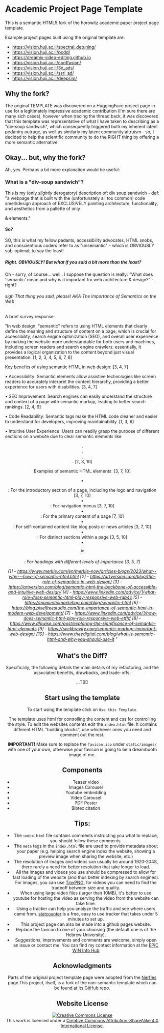# Academic Project Page Template
This is a semantic HTML5 fork of the horowitz academic paper project page template.


Example project pages built using the original template are:
- https://vision.huji.ac.il/spectral_detuning/
- https://vision.huji.ac.il/podd/
- https://dreamix-video-editing.github.io
- https://vision.huji.ac.il/conffusion/
- https://vision.huji.ac.il/3d_ads/
- https://vision.huji.ac.il/ssrl_ad/
- https://vision.huji.ac.il/deepsim/


## Why the fork?
The original TEMPLATE was discovered on a HuggingFace project page in use for a legitimately impressive academic contribution (I'm sure there are many sich cases), however when tracing the thread back, it was discovered that this template was representative of what I have taken to describing as a "div-soup sandwich", which consequently triggered both my inherent latent pedantry outrage, as well as similarly my latent community altruism - so, I decided to help the scientific community to do the RIGHT thing by offering a more semantic alternative.

## Okay... but, why the fork?
Ah, yes. Perhaps a bit more explanation would be useful:

### What is a "div-soup sandwich"?
This is my (only *slightly* derogatory) description of:
div soup sandwich - def: "a webpage that is built with the (unfortunately all too common) code smell/design approach of EXCLUSIVELY painting architecture, functionality, and aesthetics from a pallette of only <div> & <span> elements."

#### So?
SO, this is what my fellow padants, accessibility advocates, HTML snobs, and conscientious coders refer to as "unsemantic" - which is OBVIOUSLY sub-optimal, to say the least!

##### Right. OBVIOUSLY! But what if you said a bit more than the least?
Oh - sorry, of course... well.. I suppose the question is really: "What does 'semantic' mean and why is it important for web architecture & design?" - right?

###### *sigh* That thing you said, please! AKA The Importance of Semantics on the Web
A brief survey response:

"In web design, "semantic" refers to using HTML elements that clearly define the meaning and structure of content on a page, which is crucial for accessibility, search engine optimization (SEO), and overall user experience by making the website more understandable for both users and machines, including screen readers and search engine crawlers; essentially, it provides a logical organization to the content beyond just visual presentation. 
[1, 2, 3, 4, 5, 6, 7, 8]  

Key benefits of using semantic HTML in web design: [3, 4, 7]  

• Accessibility: Semantic elements allow assistive technologies like screen readers to accurately interpret the content hierarchy, providing a better experience for users with disabilities. [3, 4, 7]  

• SEO Improvement: Search engines can easily understand the structure and context of a page with semantic markup, leading to better search rankings. [2, 4, 6]  

• Code Readability: Semantic tags make the HTML code cleaner and easier to understand for developers, improving maintainability. [1, 3, 9]  

• Intuitive User Experience: Users can readily grasp the purpose of different sections on a website due to clear semantic elements like <header>, <nav>, <article>, <section>. [2, 3, 10]  

Examples of semantic HTML elements: [3, 7, 10]  

• <header>: For the introductory section of a page, including the logo and navigation [3, 7, 10]  
• <nav>: For navigation menus [3, 7, 10]  
• <main>: For the primary content of a page [7, 10]  
• <article>: For self-contained content like blog posts or news articles [3, 7, 10]  
• <section>: For distinct sections within a page [3, 5, 10]  
• <h1> to <h6>: For headings with different levels of importance [3, 5, 7]  


[1] - https://www.merkle.com/en/merkle-now/articles-blogs/2023/what--why---how-of-semantic-html.html
[2] - https://artversion.com/blog/the-role-of-semantics-in-web-design/
[3] - https://artversion.com/blog/semantic-html-the-backbone-of-accessible-and-intuitive-web-design/
[4] - https://www.linkedin.com/advice/1/what-role-does-semantic-html-play-responsive-web-rqb4c
[5] - https://momenticmarketing.com/blog/semantic-html
[6] - https://blog.pixelfreestudio.com/the-importance-of-semantic-html-in-modern-web-development/
[7] - https://www.linkedin.com/advice/1/how-does-semantic-html-play-role-responsive-web-etfhf
[8] - https://www.dhiwise.com/post/exploring-the-significance-of-semantic-html-elements
[9] - https://seekbrevity.com/semantic-markup-important-web-design/
[10] - https://www.theedigital.com/blog/what-is-semantic-html-and-why-you-should-use-it
"

## What's the Diff?
Specifically, the following details the main details of my refactoring, and the associated benefits, drawbacks, and trade-offs:

...TBD


## Start using the template
To start using the template click on `Use this Template`.

The template uses html for controlling the content and css for controlling the style. 
To edit the websites contents edit the `index.html` file. It contains different HTML "building blocks", use whichever ones you need and comment out the rest.  

**IMPORTANT!** Make sure to replace the `favicon.ico` under `static/images/` with one of your own, otherwise your favicon is going to be a dreambooth image of me.

## Components
- Teaser video
- Images Carousel
- Youtube embedding
- Video Carousel
- PDF Poster
- Bibtex citation

## Tips:
- The `index.html` file contains comments instructing you what to replace, you should follow these comments.
- The `meta` tags in the `index.html` file are used to provide metadata about your paper 
(e.g. helping search engine index the website, showing a preview image when sharing the website, etc.)
- The resolution of images and videos can usually be around 1920-2048, there rarely a need for better resolution that take longer to load. 
- All the images and videos you use should be compressed to allow for fast loading of the website (and thus better indexing by search engines). For images, you can use [TinyPNG](https://tinypng.com), for videos you can need to find the tradeoff between size and quality.
- When using large video files (larger than 10MB), it's better to use youtube for hosting the video as serving the video from the website can take time.
- Using a tracker can help you analyze the traffic and see where users came from. [statcounter](https://statcounter.com) is a free, easy to use tracker that takes under 5 minutes to set up. 
- This project page can also be made into a github pages website.
- Replace the favicon to one of your choosing (the default one is of the Hebrew University). 
- Suggestions, improvements and comments are welcome, simply open an issue or contact me. You can find my contact information at the [EPIC WIN Info Hub](https://www.epicwinpromedia.info/)

## Acknowledgments
Parts of the original project template page were adopted from the [Nerfies](https://nerfies.github.io/) page.This project, itself, is a fork of the non-semantic template which can be found at [its GitHub repo](https://github.com/eliahuhorwitz/Academic-project-page-template).

## Website License
<a rel="license" href="http://creativecommons.org/licenses/by-sa/4.0/"><img alt="Creative Commons License" style="border-width:0" src="https://i.creativecommons.org/l/by-sa/4.0/88x31.png" /></a><br />This work is licensed under a <a rel="license" href="http://creativecommons.org/licenses/by-sa/4.0/">Creative Commons Attribution-ShareAlike 4.0 International License</a>.
